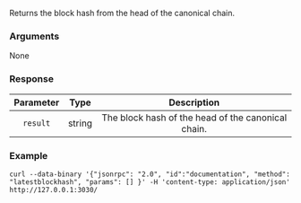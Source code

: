 Returns the block hash from the head of the canonical chain.

### Arguments

None

### Response

| Parameter |  Type  |                    Description                     |
|:---------:|:------:|:--------------------------------------------------:|
| `result`  | string | The block hash of the head of the canonical chain. |

### Example
```ignore
curl --data-binary '{"jsonrpc": "2.0", "id":"documentation", "method": "latestblockhash", "params": [] }' -H 'content-type: application/json' http://127.0.0.1:3030/
```
